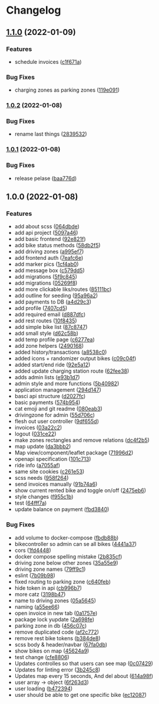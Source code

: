 # Changelog

## [1.1.0](https://www.github.com/scriptcoded/bth-pattern-group-14/compare/v1.0.2...v1.1.0) (2022-01-09)


### Features

* schedule invoices ([c1f671a](https://www.github.com/scriptcoded/bth-pattern-group-14/commit/c1f671a4597fac723e4f7b6ef477ad27f16ad6f1))


### Bug Fixes

* charging zones as parking zones ([119e091](https://www.github.com/scriptcoded/bth-pattern-group-14/commit/119e091c000c71d52b9cd928606ec69e262fc301))

### [1.0.2](https://www.github.com/scriptcoded/bth-pattern-group-14/compare/v1.0.1...v1.0.2) (2022-01-08)


### Bug Fixes

* rename last things ([2839532](https://www.github.com/scriptcoded/bth-pattern-group-14/commit/28395329091f15426e249f837fcffbc61ecae47c))

### [1.0.1](https://www.github.com/scriptcoded/bth-pattern-group-14/compare/v1.0.0...v1.0.1) (2022-01-08)


### Bug Fixes

* release pelase ([baa776d](https://www.github.com/scriptcoded/bth-pattern-group-14/commit/baa776d99c1f03c4db87ec1092700c7bc32997e8))

## 1.0.0 (2022-01-08)


### Features

* add about scss ([064dbde](https://www.github.com/scriptcoded/bth-pattern-group-14/commit/064dbde10cd0b64e21b588c73dc10da812e43e12))
* add api project ([5097a46](https://www.github.com/scriptcoded/bth-pattern-group-14/commit/5097a46787278510ab2e3dbd34f23a0ed79081bc))
* add basic frontend ([92e821f](https://www.github.com/scriptcoded/bth-pattern-group-14/commit/92e821f21386da2c4c5a0b96c43c0ab826f9a0d2))
* add bike status methods ([58db2f5](https://www.github.com/scriptcoded/bth-pattern-group-14/commit/58db2f51fc08f9bb513adceb23d275bc1a54f466))
* add driving zones ([a995ef7](https://www.github.com/scriptcoded/bth-pattern-group-14/commit/a995ef70fae4bc826cabb63b668556dc42e512e7))
* add frontend auth ([7eafc6e](https://www.github.com/scriptcoded/bth-pattern-group-14/commit/7eafc6e260c8a011756b8997e85103daed6df6de))
* add marker pics ([1cf4ab0](https://www.github.com/scriptcoded/bth-pattern-group-14/commit/1cf4ab0bc18dd5dff39e7af9728895f081df433b))
* add message box ([c579dd5](https://www.github.com/scriptcoded/bth-pattern-group-14/commit/c579dd56442b719d0d76b436f86a674f5ddb4188))
* add migrations ([5f9c845](https://www.github.com/scriptcoded/bth-pattern-group-14/commit/5f9c845a8ba247272ca7a0adba7a5b8aa063b267))
* add migrations ([05269f8](https://www.github.com/scriptcoded/bth-pattern-group-14/commit/05269f8a8018f822c30ebc9b12a18394337cd455))
* add more clickable liks/routes ([85111bc](https://www.github.com/scriptcoded/bth-pattern-group-14/commit/85111bc2f66894eea787e5f396c8cb9f21f8c271))
* add outline for seeding ([95a96a2](https://www.github.com/scriptcoded/bth-pattern-group-14/commit/95a96a219de864a27627606138b8fbc32203881f))
* add payments to DB ([a4d29c3](https://www.github.com/scriptcoded/bth-pattern-group-14/commit/a4d29c3369e4890e7989d3e98731a6a16b94cdd7))
* add profile ([7407cd5](https://www.github.com/scriptcoded/bth-pattern-group-14/commit/7407cd5da10e2e37897ac3e35d970e9847215f3e))
* add required email ([d887dfc](https://www.github.com/scriptcoded/bth-pattern-group-14/commit/d887dfcb497f95effa20035e5bcd5f97c68f23fa))
* add rest routes ([10f8435](https://www.github.com/scriptcoded/bth-pattern-group-14/commit/10f84351f7de4458363768765473a83a5117b915))
* add simple bike list ([87c8747](https://www.github.com/scriptcoded/bth-pattern-group-14/commit/87c8747df678f842907a903fad24d64adb99faf8))
* add small style ([d62c58b](https://www.github.com/scriptcoded/bth-pattern-group-14/commit/d62c58b04576ec4ae0abe6956fa2735a0ad2c8b7))
* add temp profile page ([c6277ea](https://www.github.com/scriptcoded/bth-pattern-group-14/commit/c6277ead36db3780091dfe48587a546a42eb4af4))
* add zone helpers ([2490168](https://www.github.com/scriptcoded/bth-pattern-group-14/commit/24901688e5f12faa153fcb91503877cfc72cb9c4))
* added history/transactions ([a8538c0](https://www.github.com/scriptcoded/bth-pattern-group-14/commit/a8538c08a43ea43893ecd3d5e0a04826e72d2bb8))
* added icons + randomizer output bikes ([c09c04f](https://www.github.com/scriptcoded/bth-pattern-group-14/commit/c09c04fb94f12db5d79b8f6a5a3b1d24d5bd1d24))
* added start/end ride ([92e5a12](https://www.github.com/scriptcoded/bth-pattern-group-14/commit/92e5a126fbfa520a61582c3bdf586e37093e59ab))
* added update charging station route ([62fee38](https://www.github.com/scriptcoded/bth-pattern-group-14/commit/62fee385acf074eee0aacf4bebb1f9ced149b7b9))
* adds admin lists ([e93b1d7](https://www.github.com/scriptcoded/bth-pattern-group-14/commit/e93b1d779d80b0a4c0d861419a02172682b271db))
* admin style and more functions ([5b40982](https://www.github.com/scriptcoded/bth-pattern-group-14/commit/5b40982fcce81e7b5c5f9697e7f4c62b4d1b01a4))
* application management ([294d147](https://www.github.com/scriptcoded/bth-pattern-group-14/commit/294d1473158ac91571575400d6986d2ba3ae8186))
* basci api structure ([d2027fc](https://www.github.com/scriptcoded/bth-pattern-group-14/commit/d2027fc709301c611a06c5a39c919a907d93cf8e))
* basic payments ([574b954](https://www.github.com/scriptcoded/bth-pattern-group-14/commit/574b954bf4dfa8c67bb37c1d61f08e8765bf7787))
* cat emoji and git readme ([080eab3](https://www.github.com/scriptcoded/bth-pattern-group-14/commit/080eab31f15094e5b0413fa73a69788f568d8a63))
* drivingzone for admin ([55d706c](https://www.github.com/scriptcoded/bth-pattern-group-14/commit/55d706c3d260129ef0e1a6aaa524eb999762fd69))
* flesh out user controller ([9df655d](https://www.github.com/scriptcoded/bth-pattern-group-14/commit/9df655da99012a01bdaeb39c7b7e224c5985b88b))
* invoices ([03a22c2](https://www.github.com/scriptcoded/bth-pattern-group-14/commit/03a22c21ae539f0fce08ac956a71cec315120ee5))
* logout ([031ce22](https://www.github.com/scriptcoded/bth-pattern-group-14/commit/031ce22a2a8dcce7df8eb1ee067267a0a1b61c37))
* make zones rectangles and remove relations ([dc4f2b5](https://www.github.com/scriptcoded/bth-pattern-group-14/commit/dc4f2b5c47c3c0c34f6f7d48b02a6fce28882bdf))
* map update ([da3bbb2](https://www.github.com/scriptcoded/bth-pattern-group-14/commit/da3bbb2718e07c44d6a77f4802e69c1c24c6cc74))
* Map view/component/leaflet package ([71996d2](https://www.github.com/scriptcoded/bth-pattern-group-14/commit/71996d2e3a390c1631bded5e6196e7ec31616bf9))
* openapi specification ([101c713](https://www.github.com/scriptcoded/bth-pattern-group-14/commit/101c71321673ef32d09deec1f97f8b575feb4689))
* ride info ([a7055af](https://www.github.com/scriptcoded/bth-pattern-group-14/commit/a7055af50ea7f242a6e59b085a8c5e06cfaae288))
* same site cookies ([c261e53](https://www.github.com/scriptcoded/bth-pattern-group-14/commit/c261e53ef01e619c24808c71611702c0b7ee2f67))
* scss needs ([958f264](https://www.github.com/scriptcoded/bth-pattern-group-14/commit/958f264bcd4ffe0f7d61af50dab9c6e408f909a1))
* send invoices manually ([91b74a6](https://www.github.com/scriptcoded/bth-pattern-group-14/commit/91b74a6814e60da411b1cbb79a28838fbc72539e))
* show current rented bike and toggle on/off ([2475eb6](https://www.github.com/scriptcoded/bth-pattern-group-14/commit/2475eb6776819e6df49d33b9b8421e60247286d3))
* style changes ([f955c1b](https://www.github.com/scriptcoded/bth-pattern-group-14/commit/f955c1b00b6e7a2ae15b5658f63bff32f85b5c06))
* test ([64fff7a](https://www.github.com/scriptcoded/bth-pattern-group-14/commit/64fff7a9d864f58311d5c8e8c5abc68f9009ab75))
* update balance on payment ([fbd3840](https://www.github.com/scriptcoded/bth-pattern-group-14/commit/fbd3840777081192a9bc6920e9722843489238c0))


### Bug Fixes

* add volume to docker-compose ([fbdb88b](https://www.github.com/scriptcoded/bth-pattern-group-14/commit/fbdb88bf2c6c22757d4ac30aaedecfcb79ad3200))
* bikecontroller so admin can se all bikes ([4441a37](https://www.github.com/scriptcoded/bth-pattern-group-14/commit/4441a37090298ed625cb0a4188df0828d4f12f54))
* cors ([1fd4448](https://www.github.com/scriptcoded/bth-pattern-group-14/commit/1fd4448bbf6a9c1c8f030e6f1e5e6051de7853bf))
* docker compose spelling mistake ([2b835cf](https://www.github.com/scriptcoded/bth-pattern-group-14/commit/2b835cf2d16679b76c88d9e9a89385bea1fb6660))
* driving zone below other zones ([35a55e9](https://www.github.com/scriptcoded/bth-pattern-group-14/commit/35a55e95104f71debce4c705f8519ba117b5914a))
* driving zone names ([79ff9c1](https://www.github.com/scriptcoded/bth-pattern-group-14/commit/79ff9c158f088e9a7c609f3e0f60e1192535f1ef))
* eslint ([7b09b98](https://www.github.com/scriptcoded/bth-pattern-group-14/commit/7b09b980d3a00689eea5e3d1a53838ee9db0bfcc))
* fixed routing to parking zone ([c640feb](https://www.github.com/scriptcoded/bth-pattern-group-14/commit/c640feba7ef54c20abf801b1d70dd9beb41fe2f5))
* hide token in api ([cb996b7](https://www.github.com/scriptcoded/bth-pattern-group-14/commit/cb996b782a0824e44fb89f9db9b96f94b6046fde))
* more catz ([3198b47](https://www.github.com/scriptcoded/bth-pattern-group-14/commit/3198b47ce43cf0c71675e059b07a51fe5fbeaea3))
* name to driving zones ([05a5645](https://www.github.com/scriptcoded/bth-pattern-group-14/commit/05a5645b856ff8b0abe8f4de4fa43826c4ba68e9))
* naming ([a55ee66](https://www.github.com/scriptcoded/bth-pattern-group-14/commit/a55ee66511e1f20710127762dac9095af4b50dec))
* open invoice in new tab ([0a1757e](https://www.github.com/scriptcoded/bth-pattern-group-14/commit/0a1757e47db6e0504d1987b85e5b7b932eae9b88))
* package lock yupdate ([2a698fe](https://www.github.com/scriptcoded/bth-pattern-group-14/commit/2a698fe08bfd4e883cfff2d21e2bd2e145ea4567))
* parking zone in db ([456c07c](https://www.github.com/scriptcoded/bth-pattern-group-14/commit/456c07c4d77e35add35656860d00b9af4d78a446))
* remove duplicated code ([af2c772](https://www.github.com/scriptcoded/bth-pattern-group-14/commit/af2c772a6eacb785e8c7de833fbecef0d66f7811))
* remove rest bike tokens ([b384de8](https://www.github.com/scriptcoded/bth-pattern-group-14/commit/b384de81d5a80fd7af63a747a4f3da6f208451b2))
* scss body & header/navbar ([67fa0db](https://www.github.com/scriptcoded/bth-pattern-group-14/commit/67fa0db3a261b3bb768133dab0fb3f40b559114f))
* show bikes on map ([45624a9](https://www.github.com/scriptcoded/bth-pattern-group-14/commit/45624a9cabd9239d7cc29db6e660851b4bc6dd2a))
* test change ([cfe8806](https://www.github.com/scriptcoded/bth-pattern-group-14/commit/cfe8806930622df5db1cfbd44f670bcd0f4a4f43))
* Updates controlles so that users can see map ([0c07429](https://www.github.com/scriptcoded/bth-pattern-group-14/commit/0c074295aa56099db02404d8c69b975419640ec9))
* Updates for linting error ([3b245c8](https://www.github.com/scriptcoded/bth-pattern-group-14/commit/3b245c856935986b3bb51f8f078eef331e739c0a))
* Updates map every 15 seconds, And del about ([614a98f](https://www.github.com/scriptcoded/bth-pattern-group-14/commit/614a98f40a2848d68ae8492f21759edd9a24f628))
* user array -> object ([6f263d3](https://www.github.com/scriptcoded/bth-pattern-group-14/commit/6f263d3ba529fb002de8ed02c545b7170be745f7))
* user loading ([b472394](https://www.github.com/scriptcoded/bth-pattern-group-14/commit/b47239494d438b00de2e935e9e766d7d72edf284))
* user should be able to get one specific bike ([ec12087](https://www.github.com/scriptcoded/bth-pattern-group-14/commit/ec12087a9719ad7d6dc634b290535e43db7bf802))
